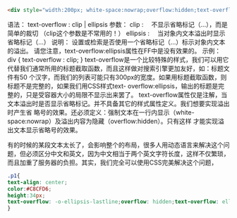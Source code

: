 ``` html
<div style="width:200px; white-space:nowrap;overflow:hidden;text-overflow:ellipsis; border:1px solid red">试试看试试看试试看试试看试试看试试看试试看试试看试试看试试看试试看</div>  
```

语法：
text-overflow : clip | ellipsis
参数：
clip : 　不显示省略标记（...），而是简单的裁切
（clip这个参数是不常用的！）
ellipsis : 　当对象内文本溢出时显示省略标记（...）
说明：
设置或检索是否使用一个省略标记（...）标示对象内文本的溢出。
请您注意，text-overflow:ellipsis属性在FF中是没有效果的。
示例：
div { text-overflow : clip; }
text-overflow是一个比较特殊的样式，我们可以用它代替我们通常所用的标题截取函数，而且这样做对搜索引擎更加友好，如：标题文件有50 个汉字，而我们的列表可能只有300px的宽度。如果用标题截取函数，则标题不是完整的，如果我们用CSS样式text- overflow:ellipsis，输出的标题是完整的，只是受容器大小的局限不显示出来罢了。
text-overflow属性仅是注解，当文本溢出时是否显示省略标记。并不具备其它的样式属性定义。我们想要实现溢出时产生省 略号的效果。还必须定义：强制文本在一行内显示（white-space:nowrap）及溢出内容为隐藏（overflow:hidden）。只有这样 才能实现溢出文本显示省略号的效果。
 
 
有的时候的某段文本太长了，会影响整个的布局，很多人用动态语言来解决这个问题，但必须区分中文和英文，因为中文相当于两个英文字符长度，这样不仅繁琐，而且加重了服务器的负担。其实，我们完全可以使用CSS完美解决这个问题，

``` css
.p1{
text-align: center;
color:#C8CFD6;
height:34px;
text-overflow: -o-ellipsis-lastline;overflow: hidden;text-overflow: ellipsis;display: -webkit-box;-webkit-line-clamp: 2;-webkit-box-orient: vertical;
}
```
